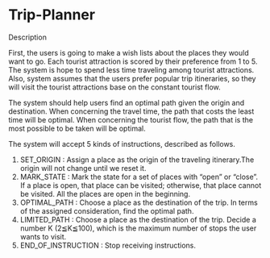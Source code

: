 # Trip-Planner

Description

First, the users is going to make a wish lists about the places they would want to go. Each tourist attraction is scored by their preference from 1 to 5. The system is hope to spend less time traveling among tourist attractions. Also, system assumes that the users prefer popular trip itineraries, so they will visit the tourist attractions base on the constant tourist flow. 

The system should help users find an optimal path given the origin and destination. When concerning the travel time, the path that costs the least time will be optimal. When concerning the tourist flow, the path that is the most possible to be taken will be optimal.

The system will accept 5 kinds of instructions, described as follows.
1. SET_ORIGIN : Assign a place as the origin of the traveling itinerary.The origin will not change until we reset it. 
2. MARK_STATE : Mark the state for a set of places with “open” or “close”. If a place is open, that place can be visited; otherwise, that place cannot be visited. All the places are open in the beginning. 
3. OPTIMAL_PATH : Choose a place as the destination of the trip. In terms of the assigned consideration, find the optimal path.
4. LIMITED_PATH : Choose a place as the destination of the trip. Decide a number K (2≦K≦100), which is the maximum number of stops the user wants to visit. 
5. END_OF_INSTRUCTION : Stop receiving instructions.
